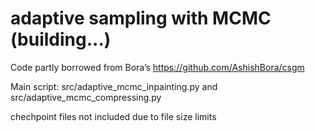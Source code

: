 # adaptive sampling with MCMC (building...)

Code partly borrowed from Bora’s https://github.com/AshishBora/csgm

Main script: src/adaptive_mcmc_inpainting.py and src/adaptive_mcmc_compressing.py

chechpoint files not included due to file size limits
